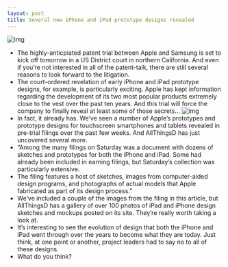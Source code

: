 ```yaml
---
layout: post
title: Several new iPhone and iPad prototype designs revealed
---
```

![img](http://media.idownloadblog.com/wp-content/uploads/2012/07/iphone-proto-1-e1343602525634.png)
* The highly-anticpiated patent trial between Apple and Samsung is set to kick off tomorrow in a US District court in northern California. And even if you’re not interested in all of the patent-talk, there are still several reasons to look forward to the litigation.
* The court-ordered revelation of early iPhone and iPad prototype designs, for example, is particularly exciting. Apple has kept information regarding the development of its two most popular products extremely close to the vest over the past ten years. And this trial will force the company to finally reveal at least some of those secrets…
![img](http://media.idownloadblog.com/wp-content/uploads/2012/07/iphone-proto-2-e1343602569629.png)
* In fact, it already has. We’ve seen a number of Apple’s prototypes and prototype designs for touchscreen smartphones and tablets revealed in pre-trial filings over the past few weeks. And AllThingsD has just uncovered several more.
* “Among the many filings on Saturday was a document with dozens of sketches and prototypes for both the iPhone and iPad. Some had already been included in earning filings, but Saturday’s collection was particularly extensive.
* The filing features a host of sketches, images from computer-aided design programs, and photographs of actual models that Apple fabricated as part of its design process.”
* We’ve included a couple of the images from the filing in this article, but AllThingsD has a gallery of over 100 photos of iPad and iPhone design sketches and mockups posted on its site. They’re really worth taking a look at.
* It’s interesting to see the evolution of design that both the iPhone and iPad went through over the years to become what they are today. Just think, at one point or another, project leaders had to say no to all of these designs.
* What do you think?

